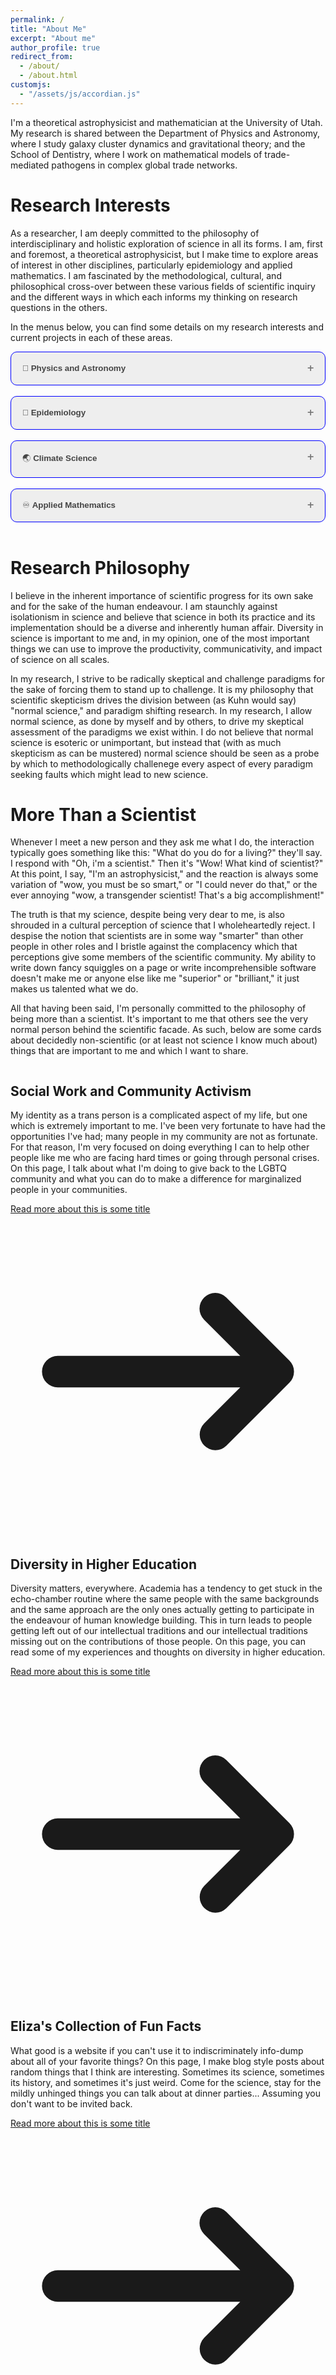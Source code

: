 ```yaml
---
permalink: /
title: "About Me"
excerpt: "About me"
author_profile: true
redirect_from: 
  - /about/
  - /about.html
customjs:
  - "/assets/js/accordian.js"
---
```


<style>
.accordion {
  background-color: #eee;
  border-radius: 10px;
  color: #444;
  cursor: pointer;
  padding: 18px;
  width: 100%;
  text-align: left;
  border: 1px solid blue;
  outline: none;
  transition: 0.4s;
}

/* Add a background color to the button if it is clicked on (add the .active class with JS), and when you move the mouse over it (hover) */
.active, .accordion:hover {
  background-color: #ccc;
}

/* Style the accordion panel. Note: hidden by default */
.panel {
  padding: 0 18px;
  background-color: white;
  max-height: 0px;
  overflow: hidden;
  transition: max-height 0.2s ease-out;
}
.accordion:after {
  content: '\02795'; /* Unicode character for "plus" sign (+) */
  font-size: 13px;
  color: #777;
  float: right;
  margin-left: 5px;
}

.active:after {
  content: "\2796"; /* Unicode character for "minus" sign (-) */
}
</style>

   I'm a theoretical astrophysicist and mathematician at the University of Utah. My research is shared between the Department of Physics
and Astronomy, where I study galaxy cluster dynamics and gravitational theory; and the School of Dentistry, where I work on mathematical models
of trade-mediated pathogens in complex global trade networks. 



Research Interests
==================

As a researcher, I am deeply committed to the philosophy of interdisciplinary and holistic exploration of science in all its
forms. I am, first and foremost, a theoretical astrophysicist, but I make time to explore areas of interest in other disciplines, particularly
epidemiology and applied mathematics. I am fascinated by the methodological, cultural, and philosophical cross-over between
these various fields of scientific inquiry and the different ways in which each informs my thinking on research questions in the others.

In the menus below, you can find some details on my research interests and current projects in each of these areas.

<div>
<button class="accordion"><b> &#128301; Physics and Astronomy</b></button>
<div class="panel">
<p>My research interests in physics focus on the nature of extragalactic phenomena and how they inform our understanding of
more fundamental physical truths. I'm particularly interested in the nature of gravity, dark matter, dark energy, and the cosmological history
of our universe. I believe that our understanding of each of these phenomena is incomplete and that one of the next frontiers in physics could occur 
due to a paradigm shift in the way we understand the dynamics of our universe.</p> 
<p>
Right now, my research largely focuses on galaxy clusters and their role in shaping our understanding of the universe. Galaxy clusters are
the largest relaxed structures in the universe and can tell us a lot about the nature of dark matter, gravity, and cosmology. Unfortunately, these
structures are not as well understood as we would like and many of the micro-physical processes underlying the hot, X-ray emitting gas in these systems
are incompletely described leading to systemic issues in our use of these systems for cosmology. My core focus is two-fold. Firstly, what are the 
relevant physical constraints on these systems? How does the plasma physics of the gaseous component drive phenomena? How can we better model these processes
to constrain our observational measurements? Secondly, how can galaxy clusters instruct us in the nature of gravity? Are they entirely self-consistent with General Relativity?
Modified gravity theories are known to break down in galaxy cluster regimes... Why does this happen? What can that tell us about the underlying nature of the universe?
</p>
<p>
To pursue this research, I work as a member of the <a href="https://www.astro.utah.edu/~wik/">X-ray Astrophysics group at the University of Utah</a> (led by Dr. Daniel R. Wik). I focus on analytic, semi-analytic, and numerical
models of phenomena in galaxy clusters in both standard gravitational paradigms and in modified paradigms. In doing this research, I have contributed to our theoretical
understanding of the dynamics of both modified gravity theories and galaxy clusters in general. I am also a very active software developer for numerical approaches to these problems. See
my software page for a description of my code projects and those that I make heavy use of!</p>
<h2>
Things I'm Thinking About Right Now
</h2>
<ul>
<li> MOND gravity theories are really successful in galaxies... Why do they suck in galaxy clusters? Why do they succeed in galaxies? </li>
<li> How can we improve the fidelity of our simulations of galaxy clusters to those observed in the real universe? </li>
<li> What drives the cosmological tensions we observe in galaxy clusters? </li>
<li> How does the microphysics of the ICM (turbulence, viscosity, etc.) impact or theoretical predictions? </li>
</ul>

</div>
</div>
<br>
<div><button class="accordion"> &#129440; <b>Epidemiology</b></button>
<div class="panel">
  <p>As an epidemiologist, I'm most interested in the applications of mathematical modeling to our predictions about emergent pathogens. With the increasing prevailance
of globalization in various regimes of our daily lives, pathogen emergence and rapid transmission is an ever increasing threat. To confront it, one needs to have a stable
understanding of the underlying dynamics of the threat. Unfortunately, COVID-19 illustrates that we still have a long way to come in this respect.</p>

<p>
At present, I'm working as part of the <a href="https://dentistry.utah.edu/research/labs/weller">Weller Lab</a> at the <a href="https://dentistry.utah.edu/research/labs/weller">University of Utah School of Dentistry</a> to model
emergent, trade-mediated pathogens. These pathogens, which could range from the relatively common <i>Salmonella enteritidis</i> to yet unknown entities of disease, are characterized by their mobility 
in the international food supply. My research interests are largely focused on asking questions regarding the epidemiological consequences of an emergent pathogen with the infectious potential of
a COVID-19 like epidemic. I work on designing mathematical models for the prediction and characterization of these threats as well as building early warning algorithms for these
emergent events.
</p>

<p>
In addition to my mathematical role in the lab, I also work on data science related projects. With the availability of massive, global, and diverse healthcare datasets, our lab focuses
much of its time on characterizing relationships between rare diseases, autoimmune disorders, and emergent pathogens. One of the most interesting questions we are working on is characterizing the capacity of
pathogenic entities to induce autoimmune responses in vulnerable patients.
</p>
</div>
</div>
<br>
<div><button class="accordion"> &#127759; <b>Climate Science</b></button>
<div class="panel">
  <p>As part of my work as an epidemiologist, I am very interested in exploring the role that climate change plays in the 
behavior of pathogens and the epidemics that they cause. The global impacts of climate change are extremely diverse and play out in many ways
which influence human disease. Food scarcity weakens immune response in those suffering from it and drives mass migration which is tied to epidemic outbreaks. Drought conditions
drive increased pathogen susceptibility in plants, which threatens our food supplies. All of these issues and others are the focus of my interests in climate science.
</p>
Currently, my work is focused on the way that drought induced pathogen susceptibility in plants underpinning our food supply can drive epidemic emergence and threaten
that food supply. I have been honored to engage in this research field as <a href="https://wilkescenter.utah.edu/">a Wilkes Scholar</a> at the University of Utah.
</div>
</div>
<br>
<div>
<button class="accordion"> &#9854;&#65039; <b>Applied Mathematics</b></button>
<div class="panel">
  <p>Applied mathematics is the backbone of everything I do in both epidemiology and in astrophysics. As such, much of my research in applied math is focused on relatively esoteric
questions regarding my other work. Nonetheless, research in mathematics is one of my favorite activities!</p>
<p>
Recently, I've been most interested in numerical analysis questions. I spend a lot of time characterizing algorithms for generating large scale networks from underlying datasets. In studying epidemiology in
the global food supply, I am required to characterize the underlying network structure which drives that phenomenology.
</p>
<p>
I also spend a lot of time building algorithms for various numerical analysis tasks in astrophysics. Currently, i'm really interested in interpolation methods for 
requiring physical models (say radial profiles of density or mass) to have the correct, physically reasonable, structures. This problem is one which is usually confronted in a case-by-case manner; however,
a more standard algorithm (while not ground breaking) would be extremely helpful in reducing the labor around many tasks of this type.
</p>
</div>
</div>
<br>

Research Philosophy
===================

I believe in the inherent importance of scientific progress for its own sake and for the sake of the human endeavour. I am staunchly against
isolationism in science and believe that science in both its practice and its implementation should be a diverse and inherently human affair. 
Diversity in science is important to me and, in my opinion, one of the most important things we can use to improve the productivity, communicativity, and impact of
science on all scales. 

In my research, I strive to be radically skeptical and challenge paradigms for the sake of forcing them to stand up to challenge. It is my philosophy that
scientific skepticism drives the division between (as Kuhn would say) "normal science," and paradigm shifting research. In my research, I allow normal science, as done by myself and by others, to
drive my skeptical assessment of the paradigms we exist within. I do not believe that normal science is esoteric or unimportant, but instead that (with as much 
skepticism as can be mustered) normal science should be seen as a probe by which to methodologically challenege every aspect of every paradigm seeking faults which might lead to
new science.

More Than a Scientist
=====================

Whenever I meet a new person and they ask me what I do, the interaction typically goes something like this: "What do you do for a living?" they'll say. I respond with "Oh, i'm a scientist." Then it's "Wow! What kind of scientist?" 
At this point, I say, "I'm an astrophysicist," and the reaction is always some variation of "wow, you must be so smart," or "I could never do that," or the 
ever annoying "wow, a transgender scientist! That's a big accomplishment!"

<p>
The truth is that my science, despite being very dear to me, is also shrouded in a cultural perception of science that I wholeheartedly reject. I despise the notion that scientists are
in some way "smarter" than other people in other roles and I bristle against the complacency which that perceptions give some members of the scientific
community. My ability to write down fancy squiggles on a page or write incomprehensible software doesn't make me or anyone else like me "superior" or "brilliant," it just makes us talented what we do.
</p>
<p>
All that having been said, I'm personally committed to the philosophy of being more than a scientist. It's important to me that others see the very normal person behind the scientific facade. As such, below are some cards about decidedly non-scientific (or at least not science I know much about) things that are important to me and
which I want to share.
</p>

<link rel="stylesheet" href="/assets/css/cards.css">
<section class="farticles">
  <farticle>
    <div class="farticle-wrapper">
      <figure>
        <img src="/images/620-1.jpg" alt="" >
      </figure>
      <div class="farticle-body">
        <h2>Social Work and Community Activism</h2>
        <p>
          My identity as a trans person is a complicated aspect of my life, but one which is extremely important to me. I've been
            very fortunate to have had the opportunities I've had; many people in my community are not as fortunate. For that reason, I'm very
            focused on doing everything I can to help other people like me who are facing hard times or going through personal crises. On this page, I talk about what
            I'm doing to give back to the LGBTQ community and what you can do to make a difference for marginalized people in your communities.
        </p>
        <a href="https://eliza-diggins.github.io/service.html" class="read-more">
          Read more <span class="sr-only">about this is some title</span>
          <svg xmlns="http://www.w3.org/2000/svg" class="icon" viewBox="0 0 20 20" fill="currentColor">
            <path fill-rule="evenodd" d="M12.293 5.293a1 1 0 011.414 0l4 4a1 1 0 010 1.414l-4 4a1 1 0 01-1.414-1.414L14.586 11H3a1 1 0 110-2h11.586l-2.293-2.293a1 1 0 010-1.414z" clip-rule="evenodd" />
          </svg>
        </a>
      </div>
    </div>
  </farticle>
  <farticle>

<div class="farticle-wrapper">
<figure>
<img src="/images/LGBTIQA-Illustration.png" alt="" />
</figure>
<div class="farticle-body">
<h2>Diversity in Higher Education</h2>
<p>
Diversity matters, everywhere. Academia has a tendency to get stuck in the echo-chamber routine where the same people with the same backgrounds and the same approach are the only ones actually
    getting to participate in the endeavour of human knowledge building. This in turn leads to people getting left out of our intellectual traditions and our intellectual traditions missing out on the
    contributions of those people. On this page, you can read some of my experiences and thoughts on diversity in higher education.
</p>
<a href="https://eliza-diggins.github.io/diversity.html" class="read-more">
Read more <span class="sr-only">about this is some title</span>
<svg xmlns="http://www.w3.org/2000/svg" class="icon" viewBox="0 0 20 20" fill="currentColor">
<path fill-rule="evenodd" d="M12.293 5.293a1 1 0 011.414 0l4 4a1 1 0 010 1.414l-4 4a1 1 0 01-1.414-1.414L14.586 11H3a1 1 0 110-2h11.586l-2.293-2.293a1 1 0 010-1.414z" clip-rule="evenodd" />
</svg>
</a>
</div>
</div>
  </farticle>
  <farticle>
<div class="farticle-wrapper">
<figure>
<img src="/images/1-snapping-turtle.jpg" alt="" />
</figure>
<div class="farticle-body">
<h2>Eliza's Collection of Fun Facts</h2>
<p>
What good is a website if you can't use it to indiscriminately info-dump about all of your favorite things? On this page, I make blog style posts about
    random things that I think are interesting. Sometimes its science, sometimes its history, and sometimes it's just weird. Come for the science, stay for the mildly unhinged
    things you can talk about at dinner parties... Assuming you don't want to be invited back.
</p>
<a href="https://eliza-diggins.github.io/fun_facts.html" class="read-more">
Read more <span class="sr-only">about this is some title</span>
<svg xmlns="http://www.w3.org/2000/svg" class="icon" viewBox="0 0 20 20" fill="currentColor">
<path fill-rule="evenodd" d="M12.293 5.293a1 1 0 011.414 0l4 4a1 1 0 010 1.414l-4 4a1 1 0 01-1.414-1.414L14.586 11H3a1 1 0 110-2h11.586l-2.293-2.293a1 1 0 010-1.414z" clip-rule="evenodd" />
</svg>
</a>
</div>
</div>
  </farticle>
</section>

<script type='text/javascript' src='/assets/js/accordian.js'>

</script>